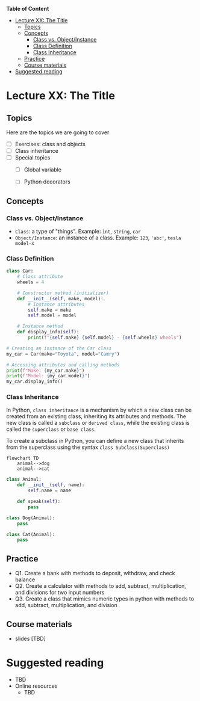 
**Table of Content**
- [Lecture XX: The Title](#lecture-xx-the-title)
  - [Topics](#topics)
  - [Concepts](#concepts)
    - [Class vs. Object/Instance](#class-vs-objectinstance)
    - [Class Definition](#class-definition)
    - [Class Inheritance](#class-inheritance)
  - [Practice](#practice)
  - [Course materials](#course-materials)
- [Suggested reading](#suggested-reading)

# Lecture XX: The Title

## Topics
Here are the topics we are going to cover
* [ ] Exercises: class and objects
* [ ] Class inheritance
* [ ] Special topics
  * [ ] Global variable
  * [ ] Python decorators


## Concepts
### Class vs. Object/Instance
* `Class`: a type of "things". Example: `int`, `string`, `car`
* `Object/Instance`: an instance of a class. Example: `123`, `'abc'`, `tesla model-x`

### Class Definition
```python
class Car:
    # Class attribute
    wheels = 4

    # Constructor method (initializer)
    def __init__(self, make, model):
        # Instance attributes
        self.make = make
        self.model = model

    # Instance method
    def display_info(self):
        print(f"{self.make} {self.model} - {self.wheels} wheels")

# Creating an instance of the Car class
my_car = Car(make="Toyota", model="Camry")

# Accessing attributes and calling methods
print(f"Make: {my_car.make}")
print(f"Model: {my_car.model}")
my_car.display_info()
```

### Class Inheritance
In Python, `class inheritance` is a mechanism by which a new class can be created from an existing class, inheriting its attributes and methods. The new class is called a `subclass` or `derived class`, while the existing class is called the `superclass` or `base class`.

To create a subclass in Python, you can define a new class that inherits from the superclass using the syntax `class Subclass(Superclass)`

```mermaid
flowchart TD
    animal-->dog
    animal-->cat
```

```python
class Animal:
    def __init__(self, name):
        self.name = name

    def speak(self):
        pass

class Dog(Animal):
    pass

class Cat(Animal):
    pass

```

## Practice
* Q1. Create a bank with methods to deposit, withdraw, and check balance
* Q2. Create a calculator with methods to add, subtract, multiplication, and divisions for two input numbers
* Q3. Create a class that mimics numeric types in python with methods to add, subtract, multiplication, and division

## Course materials
* slides [TBD]

# Suggested reading
* TBD
* Online resources
  * TBD
